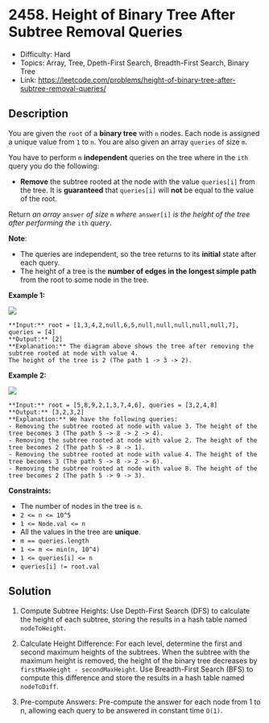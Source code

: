 # 2458. Height of Binary Tree After Subtree Removal Queries

- Difficulty: Hard
- Topics: Array, Tree, Dpeth-First Search, Breadth-First Search, Binary Tree
- Link: https://leetcode.com/problems/height-of-binary-tree-after-subtree-removal-queries/

## Description

You are given the `root` of a **binary tree** with `n` nodes. Each node is assigned a unique value from `1` to `n`. You are also given an array `queries` of size `m`.

You have to perform `m` **independent** queries on the tree where in the `ith` query you do the following:

- **Remove** the subtree rooted at the node with the value `queries[i]` from the tree. It is **guaranteed** that `queries[i]` will **not** be equal to the value of the root.

Return *an array* `answer` *of size* `m` *where* `answer[i]` *is the height of the tree after performing the* `ith` *query*.

**Note**:

- The queries are independent, so the tree returns to its **initial** state after each query.
- The height of a tree is the **number of edges in the longest simple path** from the root to some node in the tree.

**Example 1:**

![](https://assets.leetcode.com/uploads/2022/09/07/binaryytreeedrawio-1.png)

```
**Input:** root = [1,3,4,2,null,6,5,null,null,null,null,null,7], queries = [4]
**Output:** [2]
**Explanation:** The diagram above shows the tree after removing the subtree rooted at node with value 4.
The height of the tree is 2 (The path 1 -> 3 -> 2).
```

**Example 2:**

![](https://assets.leetcode.com/uploads/2022/09/07/binaryytreeedrawio-2.png)

```
**Input:** root = [5,8,9,2,1,3,7,4,6], queries = [3,2,4,8]
**Output:** [3,2,3,2]
**Explanation:** We have the following queries:
- Removing the subtree rooted at node with value 3. The height of the tree becomes 3 (The path 5 -> 8 -> 2 -> 4).
- Removing the subtree rooted at node with value 2. The height of the tree becomes 2 (The path 5 -> 8 -> 1).
- Removing the subtree rooted at node with value 4. The height of the tree becomes 3 (The path 5 -> 8 -> 2 -> 6).
- Removing the subtree rooted at node with value 8. The height of the tree becomes 2 (The path 5 -> 9 -> 3).
```

**Constraints:**

- The number of nodes in the tree is `n`.
- `2 <= n <= 10^5`
- `1 <= Node.val <= n`
- All the values in the tree are **unique**.
- `m == queries.length`
- `1 <= m <= min(n, 10^4)`
- `1 <= queries[i] <= n`
- `queries[i] != root.val`

## Solution

1. Compute Subtree Heights:
Use Depth-First Search (DFS) to calculate the height of each subtree, storing the results in a hash table named `nodeToHeight`.

2. Calculate Height Difference:
For each level, determine the first and second maximum heights of the subtrees. When the subtree with the maximum height is removed, the height of the binary tree decreases by `firstMaxHeight - secondMaxHeight`. Use Breadth-First Search (BFS) to compute this difference and store the results in a hash table named `nodeToDiff`.

3. Pre-compute Answers:
Pre-compute the answer for each node from 1 to n, allowing each query to be answered in constant time `O(1)`.
